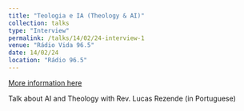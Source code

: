 ```yaml
---
title: "Teologia e IA (Theology & AI)"
collection: talks
type: "Interview"
permalink: /talks/14/02/24-interview-1
venue: "Rádio Vida 96.5"
date: 14/02/24
location: "Rádio 96.5"
---
```


[More information here](https://www.youtube.com/watch?v=n2LxVE1v5C0)

Talk about AI and Theology with Rev. Lucas Rezende (in Portuguese)
